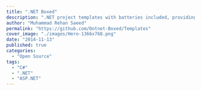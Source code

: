```yaml
---
title: ".NET Boxed"
description: ".NET project templates with batteries included, providing the minimum amount of code required to get you going faster."
author: "Muhammad Rehan Saeed"
permalink: "https://github.com/Dotnet-Boxed/Templates"
cover_image: "./images/Hero-1366x768.png"
date: "2014-11-13"
published: true
categories:
  - "Open Source"
tags:
  - "C#"
  - ".NET"
  - "ASP.NET"
---
```

